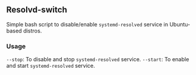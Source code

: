 ## Resolvd-switch
Simple bash script to disable/enable `systemd-resolved` service in Ubuntu-based distros.

### Usage
`--stop`: To disable and stop `systemd-resolved` service.
`--start`: To enable and start `systemd-resolved` service.
